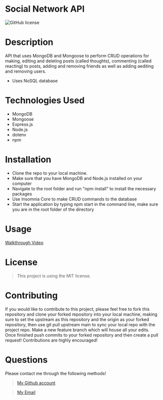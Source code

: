 # Social Network API

![GitHub license](https://img.shields.io/static/v1?label=License&message=MIT&color=blue&style=for-the-badge)

# Description
API that uses MongoDB and Mongoose to perform CRUD operations for making, editing and deleting posts (called thoughts), commenting (called reacting) to posts, adding and removing friends as well as adding aediting and removing users.
- Uses NoSQL database

# Technologies Used 
- MongoDB
- Mongoose
- Express.js
- Node.js
- dotenv
- npm

# Installation 
- Clone the repo to your local machine.
- Make sure that you have MongoDB and Node.js installed on your computer
- Navigate to the root folder and run "npm install" to install the necessary packages
- Use Insomnia Core to make CRUD commands to the database
- Start the application by typing npm start in the command line, make sure you are in the root folder of the directory

# Usage
[Walkthrough Video](https://watch.screencastify.com/v/4NgOE7pAnoL8Yj5Li9Ix)


# License

> This project is using the MIT license.

# Contributing

If you would like to contribute to this project, please feel free to fork this repository and clone your forked repository into your local machine, making sure to set the upstream as this repository and the origin as your forked repository, then use git pull upstream main to sync your local repo with the project repo. Make a new feature branch which will house all your edits. Once finished push commits to your forked repository and then create a pull request! Contributions are highly encouraged!

# Questions
Please contact me through the following methods!

> [My Github account](https://github.com/dylanshoemaker)

> <a href="mailto:me@dylanshoemaker.com">My Email</a> 
